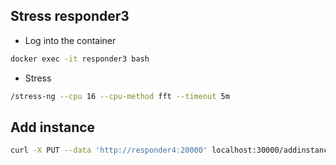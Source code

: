 ## Stress responder3

- Log into the container
```bash
docker exec -it responder3 bash
```

- Stress
```bash
/stress-ng --cpu 16 --cpu-method fft --timeout 5m
```

## Add instance

```bash
curl -X PUT --data 'http://responder4:20000' localhost:30000/addinstance
```
